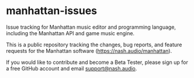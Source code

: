 # manhattan-issues
Issue tracking for Manhattan music editor and programming language, including the Manhattan API and game music engine.

This is a public repository tracking the changes, bug reports, and feature requests for the Manhattan software (https://nash.audio/manhattan).

If you would like to contribute and become a Beta Tester, please sign up for a free GitHub account and email support@nash.audio.
